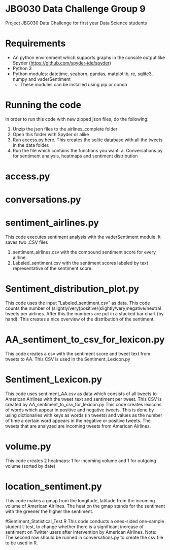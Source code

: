 # JBG030 Data Challenge Group 9
Project JBG030 Data Challenge for first year Data Science students

# Requirements
* An python environment which supports graphs in the console output like Spyder (https://github.com/spyder-ide/spyder)
* Python 3
* Python modules: datetime, seaborn, pandas, matplotlib, re, sqlite3, numpy and vaderSentiment
    * These modules can be installed using pip or conda

# Running the code
In order to run this code with new zipped json files, do the following:
1. Unzip the json files to the airlines_complete folder
2. Open this folder with Spyder or alike
2. Run access.py here. This creates the sqlite database with all the tweets in the data folder.
3. Run the file which contains the functions you want:
    a. Conversations.py for sentiment analysis, heatmaps and sentiment distribution 
    
# access.py


# conversations.py


# sentiment_airlines.py
This code executes sentiment analysis with the vaderSentiment module.
It saves two .CSV files
1. sentiment_airlines.csv with the compound sentiment score for every airline.
2. Labeled_sentiment.csv with the sentiment scores labeled by text representative of the sentiment score.

# Sentiment_distribution_plot.py
This code uses the input "Labeled_sentiment.csv" as data.
This code counts the number of (slightly/very)positive/(slightly/very)negative/neutral tweets per airlines.
After this the numbers are put in a stacked bar chart (by hand).
This creates a nice overview of the distribution of the sentiment.

# AA_sentiment_to_csv_for_lexicon.py
This code creates a csv with the sentiment score and tweet text from tweets to AA.
This CSV is used in the Sentiment_Lexicon.py

# Sentiment_Lexicon.py
This code uses sentiment_AA.csv as data which consists of all tweets to American Airlines with the tweet_text and sentiment per tweet.
This CSV is created by AA_sentiment_to_csv_for_lexicon.py
This code creates lexicons of words which appear in positive and negative tweets.
This is done by using dictionaries  with keys as words (in tweets) and values as the number of time a certain word appears in the negative or positive tweets.
The tweets that are analyzed are incoming tweets from American Airlines.

# volume.py
This code creates 2 heatmaps: 1 for incoming volume and 1 for outgoing volume (sorted by date)

# location_sentiment.py
This code makes a gmap from the longitude, latitude from the incoming volume of American Airlines. 
The heat on the gmap stands for the sentiment with the greener the higher the sentiment.

#Sentiment_Statistical_Test.R
This code conducts a ones-sided one-sample student t-test, to change whether there is a significant increase 
of sentiment on Twitter users after intervention by American Airlines. Note: The second row should be runned 
in conversations.py to create the csv file to be used in R.


